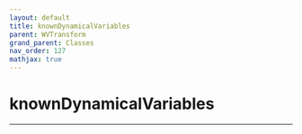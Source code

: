```yaml
---
layout: default
title: knownDynamicalVariables
parent: WVTransform
grand_parent: Classes
nav_order: 127
mathjax: true
---
```


#  knownDynamicalVariables




---

